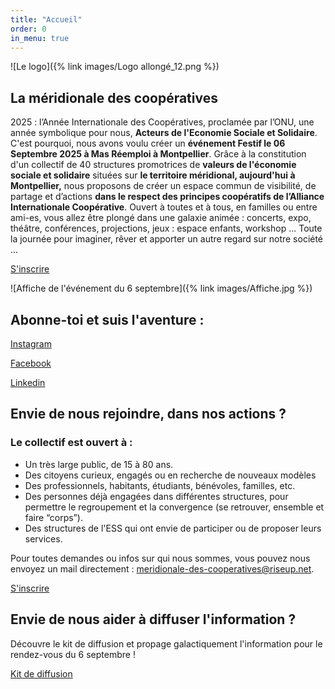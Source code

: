 ```yaml
---
title: "Accueil"
order: 0
in_menu: true
---
```

![Le logo]({% link images/Logo allongé_12.png %})

## La méridionale des coopératives

2025 : l’Année Internationale des Coopératives, proclamée par l’ONU, une année symbolique pour nous, **Acteurs de l'Economie Sociale et Solidaire**. C'est pourquoi, nous avons voulu créer un **événement Festif le 06 Septembre 2025 à Mas Réemploi à Montpellier**. Grâce à la constitution d'un collectif de 40 structures promotrices de **valeurs de l'économie sociale et solidaire** situées sur **le territoire méridional, aujourd'hui à Montpellier,** nous proposons de créer un espace commun de visibilité, de partage et d’actions **dans le respect des principes coopératifs de l’Alliance Internationale Coopérative**. 
Ouvert à toutes et à tous, en familles ou entre ami-es, vous allez être plongé dans une galaxie animée : concerts, expo, théâtre, conférences, projections, jeux : espace enfants, workshop ... Toute la journée pour imaginer, rêver et apporter un autre regard sur notre société ... 

<a href="https://www.helloasso.com/associations/les-amis-de-la-cagette/evenements/galaxie-cooperative-un-evenement-de-la-meridionale-des-cooperatives" class="bouton">S'inscrire</a>

![Affiche de l'événement du 6 septembre]({% link images/Affiche.jpg %})

## Abonne-toi et suis l'aventure :

<a href="https://www.instagram.com/meridionale_des_coops/" class="bouton">Instagram</a>

<a href="https://www.facebook.com/events/1409866773608032/?acontext=%7B%22ref%22%3A%2252%22%2C%22action_history%22%3A%22[%7B%5C%22surface%5C%22%3A%5C%22share_link%5C%22%2C%5C%22mechanism%5C%22%3A%5C%22share_link%5C%22%2C%5C%22extra_data%5C%22%3A%7B%5C%22invite_link_id%5C%22%3A659798760559714%7D%7D]%22%7D" class="bouton">Facebook</a>

<a href="https://www.linkedin.com/authwall?trk=bf&trkInfo=AQF4cfLxZeXnIAAAAZi8XPdQLSk3cNQkHJDib2Q2lsQiMao6BHfcCoBi6uLF2CjQYPfd8FLyLCGzd42ZNyW8iL2Gp2QuQRPmpyIfnL8kHEi7w_OdZY7E1OgPriqgzdvrZDykmzw=&original_referer=&sessionRedirect=https%3A%2F%2Fwww.linkedin.com%2Fcompany%2Fm%25C3%25A9ridionale-des-coops%2F" class="bouton">Linkedin</a>


## Envie de nous rejoindre, dans nos actions ?

### Le collectif est ouvert à :
- Un très large public, de 15 à 80 ans.
- Des citoyens curieux, engagés ou en recherche de nouveaux modèles
- Des professionnels, habitants, étudiants, bénévoles, familles, etc.
- Des personnes déjà engagées dans différentes structures, pour permettre le regroupement et la convergence (se retrouver, ensemble et faire “corps”).
- Des structures de l'ESS qui ont envie de participer ou de proposer leurs services.

Pour toutes demandes ou infos sur qui nous sommes, vous pouvez nous envoyez un mail directement : meridionale-des-cooperatives@riseup.net. 

<a href="https://www.helloasso.com/associations/les-amis-de-la-cagette/evenements/galaxie-cooperative-un-evenement-de-la-meridionale-des-cooperatives" class="bouton">S'inscrire</a> 

## Envie de nous aider à diffuser l'information ?

Découvre le kit de diffusion et propage galactiquement l'information pour le rendez-vous du 6 septembre !

<a href="https://drive.google.com/drive/folders/1ugZR4BaipP-kWXdrpr7Ivhafzx-Z16oG" class="bouton">Kit de diffusion</a> 
